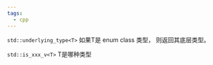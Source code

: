 ```yaml
---
tags:
  - cpp
---
```

`std::underlying_type<T>` 如果T是 enum class 类型， 则返回其底层类型。

`std::is_xxx_v<T>` T是哪种类型